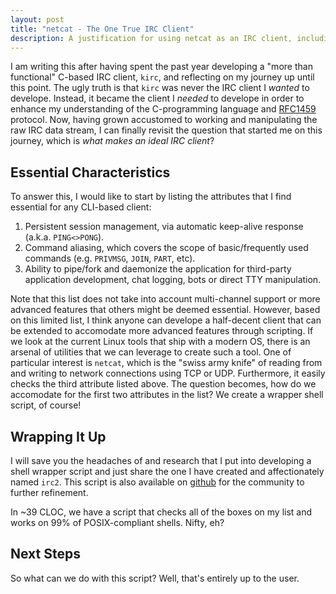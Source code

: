 ```yaml
---
layout: post
title: "netcat - The One True IRC Client"
description: A justification for using netcat as an IRC client, including an example IRC client wrapper script.
---
```


I am writing this after having spent the past year developing a "more than functional" C-based IRC client, `kirc`, and reflecting on my journey up until this point. The ugly truth is that `kirc` was never the IRC client I *wanted* to develope. Instead, it became the client I *needed* to develope in order to enhance my understanding of the C-programming language and [RFC1459](https://tools.ietf.org/html/rfc1459) protocol. Now, having grown accustomed to working and manipulating the raw IRC data stream, I can finally revisit the question that started me on this journey, which is *what makes an ideal IRC client*?

## Essential Characteristics

To answer this, I would like to start by listing the attributes that I find essential for any CLI-based client:

1. Persistent session management, via automatic keep-alive response (a.k.a. `PING<>PONG`).
2. Command aliasing, which covers the scope of basic/frequently used commands (e.g. `PRIVMSG`, `JOIN`, `PART`, etc).
3. Ability to pipe/fork and daemonize the application for third-party application development, chat logging, bots or direct TTY manipulation.

Note that this list does not take into account multi-channel support or more advanced features that others might be deemed essential. However, based on this limited list, I think anyone can develope a half-decent client that can be extended to accomodate more advanced features through scripting. If we look at the current Linux tools that ship with a modern OS, there is an arsenal of utilities that we can leverage to create such a tool.  One of particular interest is `netcat`, which is the "swiss army knife" of reading from and writing to network connections using TCP or UDP. Furthermore, it easily checks the third attribute listed above. The question becomes, how do we accomodate for the first two attributes in the list?  We create a wrapper shell script, of course!

## Wrapping It Up

I will save you the headaches of and research that I put into developing a shell wrapper script and just share the one I have created and affectionately named `irc2`. This script is also available on [github](http://github.com/mcpcpc/irc2) for the community to further refinement. 

<script src="https://github.com/mcpcpc/irc2/blob/master/irc2"></script>

In ~39 CLOC, we have a script that checks all of the boxes on my list and works on 99% of POSIX-compliant shells.  Nifty, eh?

## Next Steps

So what can we do with this script? Well, that's entirely up to the user. 
